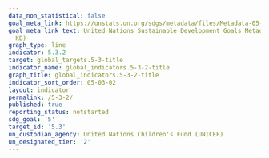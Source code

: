```yaml
---
data_non_statistical: false
goal_meta_link: https://unstats.un.org/sdgs/metadata/files/Metadata-05-03-02.pdf
goal_meta_link_text: United Nations Sustainable Development Goals Metadata (PDF 206
  KB)
graph_type: line
indicator: 5.3.2
target: global_targets.5-3-title
indicator_name: global_indicators.5-3-2-title
graph_title: global_indicators.5-3-2-title
indicator_sort_order: 05-03-02
layout: indicator
permalink: /5-3-2/
published: true
reporting_status: notstarted
sdg_goal: '5'
target_id: '5.3'
un_custodian_agency: United Nations Children's Fund (UNICEF)
un_designated_tier: '2'
---
```

